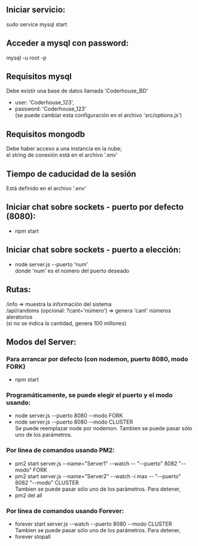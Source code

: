 ## Iniciar servicio:  
sudo service mysql start  
  
## Acceder a mysql con password:  
mysql -u root -p  
  
## Requisitos mysql  
Debe existir una base de datos llamada 'Coderhouse_BD'  
- user: 'Coderhouse_123',
- password: 'Coderhouse_123'  
(se puede cambiar esta configuración en el archivo 'src/options.js')  
  
## Requisitos mongodb
Debe haber acceso a una instancia en la nube;   
el string de conexión está en el archivo '.env'
  
## Tiempo de caducidad de la sesión  
Está definido en el archivo '.env'

## Iniciar chat sobre sockets - puerto por defecto (8080):
- npm start

## Iniciar chat sobre sockets - puerto a elección:
- node server.js --puerto 'num'   
donde 'num' es el número del puerto deseado

## Rutas:
/info => muestra la información del sistema   
/api/randoms (opcional: ?cant='número') => genera 'cant' números aleratorios   
(si no se indica la cantidad, genera 100 millones)

## Modos del Server:
### Para arrancar por defecto (con nodemon, puerto 8080, modo FORK)
- npm start

### Programáticamente, se puede elegir el puerto y el modo usando:
- node server.js --puerto 8080 --modo FORK   
- node server.js --puerto 8080 --modo CLUSTER   
Se puede reemplazar node por nodemon. Tambien se puede pasar sólo uno de los parámetros.

### Por línea de comandos usando PM2:
- pm2 start server.js --name="Server1" --watch -- "--puerto" 8082 "--modo" FORK   
- pm2 start server.js --name="Server2" --watch -i max -- "--puerto" 8082 "--modo" CLUSTER   
Tambien se puede pasar sólo uno de los parámetros. Para detener,   
- pm2 del all

### Por línea de comandos usando Forever:
- forever start server.js --watch --puerto 8080 --modo CLUSTER   
Tambien se puede pasar sólo uno de los parámetros. Para detener,   
- forever stopall   
